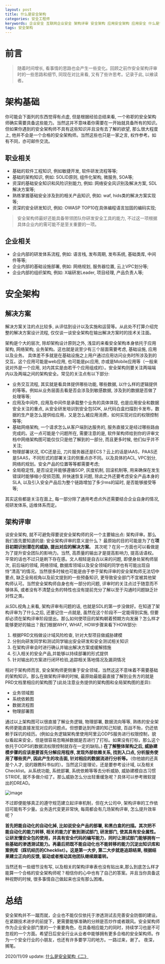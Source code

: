 ```yaml
---
layout: post
title: 什么是安全架构
categories: 安全工程师
kerywords: 企业安全 互联网企业安全 架构评审 安全架构 应用安全架构 应用安全 什么是安全架构
tags: 安全架构
---
```


# 前言

> 随着时间增长, 看事情的思路也会产生一些变化。回顾之前作安全架构评审时的一些思路和细节, 同现在对比来看, 又有了些许思考。记录于此, 以飨读者。

# 架构基础

你可能会下面列的东西觉得有点虚, 但是根据经验总结来看, 一个称职的安全架构师确实需要具备这些能力。当然这并不意味着你需要在一开始就具备所有的知识。但如果你遇到的安全架构师不具有这些知识并且没有去了解的欲望, 那么很大程度上, 他并不会是一个合格的安全架构师。当然这些也只是一家之言, 权作参考。如有不同，亦可邮件交流。

## 职业相关

* 基础的软件工程知识, 例如敏捷开发, 软件研发流程等等;
* 基础的架构知识, 例如: SOLID原则, 组件化架构, 微服务, SOA等;
* 资深的基础安全知识和风险识别能力, 例如: 网络安全风识别及解决方案, SDL解决方案等;
* 熟练掌握基础安全涉及到的相关产品知识, 例如: waf, hids类的解决方案实现等;
* 资深的安全研发知识, 例如: OWASP TOP10在具体编程语言加固的编码实现;
> 安全架构师最好还能具备带领团队你研发安全工具的能力, 不过这一项根据具体企业内的需可能不是至关重要的一项。

## 企业相关

* 企业内部的研发体系流程, 例如: 语言栈, 发布周期, 发布系统, 基础类库, 中间件等等;
* 企业内部的基础设施部署, 例如: 网络规划, 服务器位置, 云上VPC划分等;
* 企业内部的组织架构, 例如: X端研发Leader, 项目经理, 产品负责人等;

# 安全架构

## 解决方案

解决方案关注的点比较多, 从评估到设计以及实施和运营等。从此处不打算介绍完整的解决方案设计流程, 仅仅谈一谈安全架构在输出解决方案时的技术关注面。

架构是个大的层次, 除却架构设计原则之外, 浅显的来看安全架构本身依托于应用架构, 网络架构, 业务架构。这也就是说至少有三个层面需要考虑, 基础设施, 应用以及业务。 具体差不多就是在基础设施之上用户通过应用访问业务时所涉及到的交互。这个应用可能是web应用, 也可能是pc应用, 亦或是Mobile应用等（一般来说对外是一个应用, 对内其实是由若干个应用组成的）。安全架构则要关注两端端内以及两端之间的架构安全。常见的关注点有以下部分: 

* 业务交互流程, 其实就是看具体提供哪些功能, 哪些数据, 以什么样的逻辑提供的等等。例如从业务层面去看是否会涉及到敏感数据, 涉及到的数据是否做了处理等等;
* 应用及中间件, 应用及中间件是承载整个业务的具体体现, 也是应用安全和数据安全关注的重点, 从安全研发培训到安全包SDK, 从代码白盒扫描到卡发布，数据的生产是怎么提供给应用，又是怎么被应用消费，如何实现对应的权限控制等等;
* 基础网络架构, 一个请求怎么从客户端到达服务的, 服务直接又是经过哪些路由完成的。这一点可能是个问题所在, 需要注意的是, 软件架构师给到你的评审文档中网络架构图可能仅仅只是他了解到的一部分, 而且更多时候, 他们似乎并不关注;
* 物理部署状况, IDC还是云, 刀片服务器还是ECS？云上的话是IAAS，PAAS还是SAAS，不同形式的部署关注的侧重点亦不同。以及具体的ACL, VPC划分, 网络的规划。安全产品的位置等等都需要考虑;
* 全局稳定性, 是否设定并能够遵循SOP, 灰度机制, 回滚机制等, 用来确保在发生错误时能够缩小受损范围, 并快速恢复问题, 除此之外还要考虑安全产品本身的SLA, 以及引入安全产品后为整个链路增加了多少ms的延时, 是否能够接受等等;

其实这些都是关注在面上, 每一部分除了通用考虑点外还需要结合企业自身的情况, 视研发体系, 运维体系而定。

## 架构评审

谈安全架构, 就不可避免得要说安全架构师的另一个主要输出点: 架构评审。那么我们首先要知道的是: 安全架构评审的意义是什么？ 最原始的目的可能是为了在**项目初期识别潜在的威胁, 提出对应的解决方案**。 其次呢？在另一方面也可以看做是为了提升安全团队的影响力。当然, 高质量的输出才是提高影响力, 提高话语权。平常的话也不过只是刷下存在感。文人相轻是自古以来的问题, 即便身处架构师层次, 前后端的领域, 网络领域, 数据库领域以及安全领域的同学也有可能出现自恃“清高”的情况。当然很多时候也可能是由于参于架构评审的安全架构师无法切中要点, 缺乏全局视角以及前文提到的一些预备知识, 更导致安全部门不宜被其他架构师认可。当然安全架构师自身也有一部分的问题, 评审时的关注点过于随意而不够体系, 或者没有不清楚业务的特性也没有提前充分了解以至于沟通时问题缺乏针对性之类。

从SDL视角上来看, 架构评审有问题的话, 也就是SDL的第一步没做好。在知道了架构评审为了什么之后, 还要记住一点就是, 虽然在这个阶段不一定能得到实施, 但要却必须在架构评审阶段提出。那么如何使项目的架构朝着预期方向发展？怎么样才能够更好的输出？我们根据WHY, WHAT, HOW步骤来看下HOW部分:

1. 根据PRD文档做设计域风险检查, 针对大型项目做威胁建模
2. 分别向研发同学和测试同学输出安全研发和安全测试相关知识
3. 在架构评审会时进行确认并输出解决方案或缓解措施
4. 引入相关的安全产品,并能够以持续部署的形式提供
5. 针对输出的方案进行闭环检验,追踪相关落地情况及漏洞情况

相对于架构师而言, 安全架构师更侧重于安全领域，当然这这不意味着不需要基础的架构知识。那么在做架构评审的时候, 最原始最能最直接了解到业务方的就是PRD文档里相应的架构图了(此处注意业务提供的架构图和全局架构图的差异): 

* 业务领域图
* 系统依赖图
* 数据流程图
* 物理部署图

通过以上架构图可以很直接了解业务逻辑, 物理部署, 数据流向等等, 熟练的安全架构师更能直接发现对应的问题点。但想要达到所谓的知己知彼, 百战不殆，仍还依赖于踩坑的经历。(例如业务逻辑架构里使用阿里云ODPS服务进行权限控制，貌似看起来安全，但是很容易忽略掉数据是否进行了打标。如果没有打标，那么这个依托于ODPS的数据流权限控制就存在一定的缺陷。) **在了解整体架构之后, 威胁建模步骤的应该是要首先分解应用程序, 发现外部依赖关系, 找到入口点, 分析服务使用了哪些资产, 因此产生的攻击面, 针对相应的数据流进行分析等。**（你他娘的还真是个人才, 说的跟教科书似的）。当然这只是理论，还是要参考设计域, 以及相关Checklist。从系统功能, 系统部署, 系统依赖等等去分析威胁, 威胁建模自古习惯STRIDE, 就不多做介绍了。那么威胁怎么分出轻重缓急呢？具体可以参考微软提出的DREAD。

![image](https://img.iami.xyz/images/69245770-6f893980-0be2-11ea-8b6c-b1738106e538.png)

不过即便能够真正的遵守规范建立起评审机制，但在大公司中, 架构评审的工作依旧可能有不少量。业务迭代变更非常快, 每周都会有几场架构评审, 怎么提升效率呢？

<!-- 
如果想要提升效率, 首先要看看输出点有哪些。例如:
* 立项前架构评审（风险识别）
* 研发前安全培训 （研发部门安全研发, QA部门安全测试, 重灾区专项治理）
* 发布前后安全产品持续部署(完全可以自动化, WAF, HIDS, 黑白盒扫描, 数据库审计等）
* 上线后漏洞运营（SRC运营） -->

**首先把能自动化的自动化掉, 比如说安全产品的部署, 和黑白盒的扫描。其次把不能自动化的能力转移, 相关的能力扩散到测试部门, 研发部门, 使其具有安全属性。让研发懂安全包的使用，并具有安全代码的编写能力，同时让测试部门能够拥有一些基础的渗透测试能力。再最后把既不能自动化也不能转移的能力沉淀出知识库和案例库（踩坑经历的Checklist）。这是第一大步, 第二大步就是追踪结果, 根据结果建立正向的反馈, 驱动或者推动其他团队继续跟着转。** 

当然还有一些细节没有写, 以及相关的架构评审表也没有贴出来,那么到底怎么样才能算一个合格的安全架构师呢？相信你的心中也有了自己的答案。并且当你具备这种视野的时候, 很多事情自己做起来也没有那么困难。

# 总结

安全架构并不一蹴而就，企业也不能仅仅依托于渗透测试去完善安全防御的建设。在紧跟技术进步的前提下，更需要能够准确的分辨是否炒作或者跟风。安全架构师作为企业安全部门里的一个重要角色，在具备相应能力的同时，持续学习也是不可忽视的一个方面。希望日后安全行业从业者中能够拥有更多合格的安全架构师。作为一个安全行业的小朋友，也还有许多要学习的地方。一路过来，谢了。
夜深，搁笔。

2020/11/09 update: [什么是安全架构《二》](https://iami.xyz/Security-Architecture-Review-II/)

<!-- # 参考 
* 《架构整洁之道》
* 《应用软件安全代码审查指南》 -->
